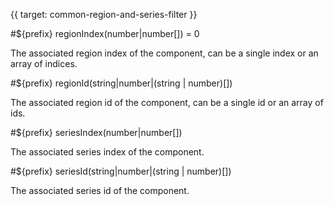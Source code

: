 {{ target: common-region-and-series-filter }}

<!-- regionIndex, regionId, seriesIndex, seriesId -->

#${prefix} regionIndex(number|number[]) = 0

The associated region index of the component, can be a single index or an array of indices.

#${prefix} regionId(string|number|(string | number)[])

The associated region id of the component, can be a single id or an array of ids.

#${prefix} seriesIndex(number|number[])

The associated series index of the component.

#${prefix} seriesId(string|number|(string | number)[])

The associated series id of the component.